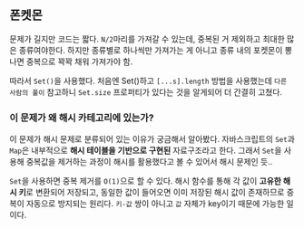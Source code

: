 ## 폰켓몬
문제가 길지만 코드는 짧다. `N/2`마리를 가져갈 수 있는데, 중복된 거 제외하고 최대한 많은 종류여야한다. 하지만 종류별로 하나씩만 가져가는 게 아니고 종류 내의 포켓몬이 뽕나면 중복으로 꽉꽉 채워 가져가야 함.

따라서 `Set()`을 사용했다. 처음엔 Set()하고 `[...s].length` 방법을 사용했는데 `다른 사람의 풀이` 참고하니 `Set.size` 프로퍼티가 있다는 것을 알게되어 더 간결히 고쳤다.

### 이 문제가 왜 해시 카테고리에 있는가?
이 문제가 해시 문제로 분류되어 있는 이유가 궁금해서 알아봤다. 자바스크립트의 `Set`과 `Map`은 내부적으로 **해시 테이블을 기반으로 구현된** 자료구조라고 한다. 그래서 `Set`을 사용해 중복값을 제거하는 과정이 해시를 활용했다고 볼 수 있어서 해시 문제인 듯..

`Set`을 사용하면 중복 제거를 `O(1)`으로 할 수 있다. 해시 함수를 통해 각 값이 **고유한 해시 키**로 변환되어 저장되고, 동일한 값이 들어오면 이미 저장된 해시 값이 존재하므로 중복이 자동으로 방지되는 원리다. `키-값` 쌍이 아니고 `값` 자체가 key이기 때문에 가능한 일이다.